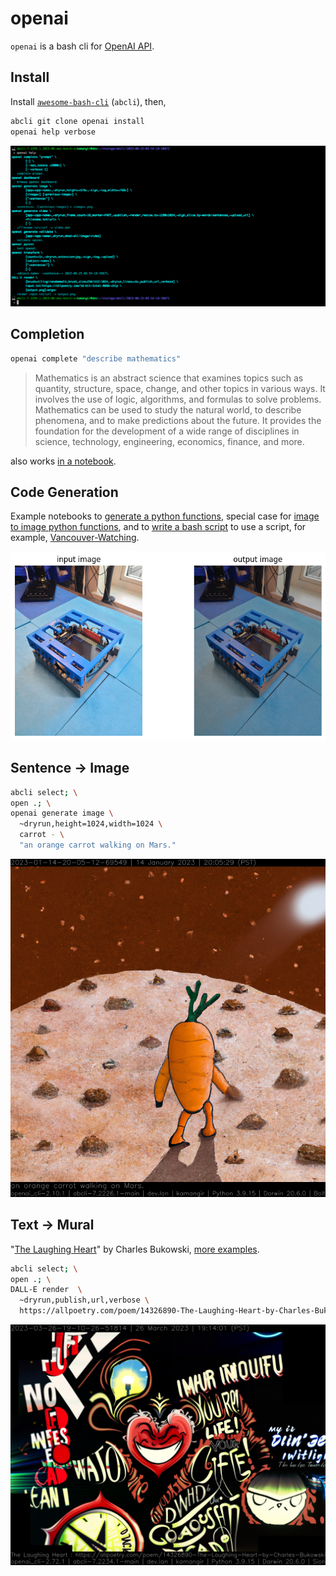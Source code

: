 # openai

`openai` is a bash cli for [OpenAI API](https://beta.openai.com/docs/introduction).

## Install

Install [`awesome-bash-cli`](https://github.com/kamangir/awesome-bash-cli) (`abcli`), then,

```bash
abcli git clone openai install
openai help verbose
```

![image](./assets/marquee.png)

## Completion

```bash
openai complete "describe mathematics"
```

> Mathematics is an abstract science that examines topics such as quantity, structure, space, change, and other topics in various ways. It involves the use of logic, algorithms, and formulas to solve problems. Mathematics can be used to study the natural world, to describe phenomena, and to make predictions about the future. It provides the foundation for the development of a wide range of disciplines in science, technology, engineering, economics, finance, and more.

also works [in a notebook](./notebooks/completion.ipynb).

## Code Generation

Example notebooks to [generate a python functions](./notebooks/completion_ai_function_py.ipynb), special case for [image to image python functions](./notebooks/completion_i2i_function.ipynb), and to [write a bash script](./notebooks/completion_ai_function_bash.ipynb) to use a script, for example, [Vancouver-Watching](https://github.com/kamangir/Vancouver-Watching).

![image](./assets/completion_i2i_function.png)

## Sentence -> Image

```bash
abcli select; \
open .; \
openai generate image \
  ~dryrun,height=1024,width=1024 \
  carrot - \
  "an orange carrot walking on Mars."
```

![image](./assets/carrot.png)

## Text -> Mural

"[The Laughing Heart](  https://allpoetry.com/poem/14326890-The-Laughing-Heart-by-Charles-Bukowski)" by Charles Bukowski, [more examples](http://kamangir.net/private/?object=2023-03-26-19-10-26-51814).

```bash
abcli select; \
open .; \
DALL-E render  \
  ~dryrun,publish,url,verbose \
  https://allpoetry.com/poem/14326890-The-Laughing-Heart-by-Charles-Bukowski
```

![image](./assets/DALL-E.png)